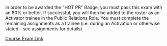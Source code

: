 In order to be awarded the "HOT PR" Badge, you must pass this exam with an 80% or better. If successful, you will then be added to the roster as an Activator trainee in the Public Relations Role. You must complete the remaining assignments as a trainee (i.e. during an Activation or otherwise stated - see assignments for details)

[Course Exam Link](http://courses.hotosm.org/mod/quiz/view.php?id=109)